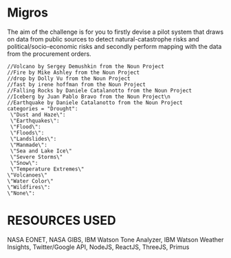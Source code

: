 # Migros

The aim of the challenge is for you to firstly devise a pilot system that draws on data from public sources to detect natural-catastrophe risks and political/socio-economic risks and secondly perform mapping with the data from the procurement orders.

    //Volcano by Sergey Demushkin from the Noun Project
    //Fire by Mike Ashley from the Noun Project
    //drop by Dolly Vu from the Noun Project
    //fast by irene hoffman from the Noun Project
    //Falling Rocks by Daniele Catalanotto from the Noun Project
    //Iceberg by Juan Pablo Bravo from the Noun Project\n
    //Earthquake by Daniele Catalanotto from the Noun Project
    categories = "Drought":   
     \"Dust and Haze\": 
     \"Earthquakes\": 
     \"Flood\": 
     \"Floods\":   
     \"Landslides\":    
     \"Manmade\": 
     \"Sea and Lake Ice\"
     \"Severe Storms\"
     \"Snow\":   
     \"Temperature Extremes\"
    \"Volcanoes\"
    \"Water Color\"
    \"Wildfires\":   
    \"None\": 


# RESOURCES USED
NASA EONET, NASA GIBS, IBM Watson Tone Analyzer, IBM Watson Weather Insights, Twitter/Google API, NodeJS, ReactJS, ThreeJS, Primus

